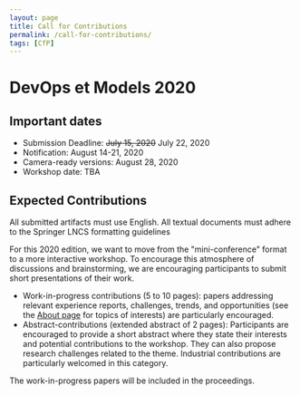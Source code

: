 ```yaml
---
layout: page
title: Call for Contributions
permalink: /call-for-contributions/
tags: [CfP]
---
```


# DevOps et Models 2020

## Important dates

  - Submission Deadline: <del>July 15, 2020</del> July 22, 2020
  - Notification: August 14-21, 2020
  - Camera-ready versions: August 28, 2020
  - Workshop date: TBA

## Expected Contributions

All submitted artifacts must use English. All textual documents must adhere to the Springer LNCS formatting guidelines

For this 2020 edition, we want to move from the "mini-conference" format to a more interactive workshop.  To encourage this atmosphere of discussions and brainstorming, we are encouraging participants to submit short presentations of their work.

  * Work-in-progress contributions (5 to 10 pages): papers addressing relevant experience reports, challenges, trends, and opportunities (see the [About page](../about/) for topics of interests) are particularly encouraged.
  * Abstract-contributions (extended abstract of 2 pages): Participants are encouraged to provide a short abstract where they state their interests and potential contributions to the workshop. They can also propose research challenges related to the theme. Industrial contributions are particularly welcomed in this category.

The work-in-progress papers will be included in the proceedings.
